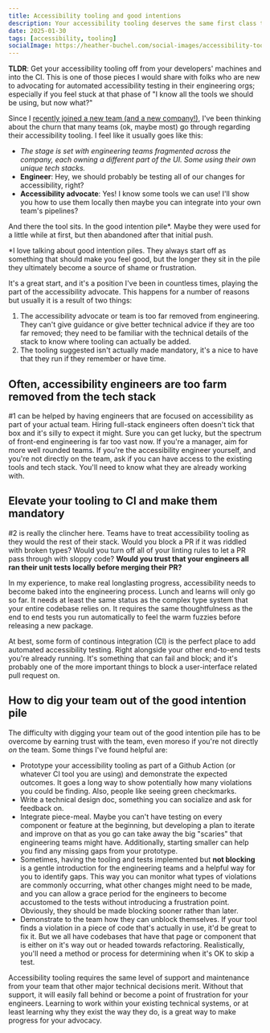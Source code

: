 ```yaml
---
title: Accessibility tooling and good intentions
description: Your accessibility tooling deserves the same first class treatment as the rest of your stack.
date: 2025-01-30
tags: [accessibility, tooling]
socialImage: https://heather-buchel.com/social-images/accessibility-tooling.png
---
```


<div class="aside">
<p><b>TLDR</b>: Get your accessibility tooling off from your developers' machines and into the CI. This is one of those pieces I would share with folks who are new to advocating for automated accessibility testing in their engineering orgs; especially if you feel stuck at that phase of "I know all the tools we should be using, but now what?"
</div>

Since I [recently joined a new team (and a new company!)](https://bsky.app/profile/heather-buchel.com/post/3ldgsskjmkc2y), I've been thinking about the churn that many teams (ok, maybe most) go through regarding their accessibility tooling. I feel like it usually goes like this:

- *The stage is set with engineering teams fragmented across the company, each owning a different part of the UI. Some using their own unique tech stacks.*
- **Engineer**: Hey, we should probably be testing all of our changes for accessibility, right?
- **Accessibility advocate**: Yes! I know some tools we can use! I'll show you how to use them locally then maybe you can integrate into your own team's pipelines?

And there the tool sits. In the good intention pile*. Maybe they were used for a little while at first, but then abandoned after that initial push.

<div class="aside">
*I love talking about good intention piles. They always start off as something that should make you feel good, but the longer they sit in the pile they ultimately become a source of shame or frustration.
</div>

It's a great start, and it's a position I've been in countless times, playing the part of the accessibility advocate. This happens for a number of reasons but usually it is a result of two things:

1) The accessibility advocate or team is too far removed from engineering. They can't give guidance or give better technical advice if they are too far removed; they need to be familiar with the technical details of the stack to know where tooling can actually be added.
2) The tooling suggested isn't actually made mandatory, it's a nice to have that they run if they remember or have time.

## Often, accessibility engineers are too farm removed from the tech stack

#1 can be helped by having engineers that are focused on accessibility as part of your actual team. Hiring full-stack engineers often doesn't tick that box and it's silly to expect it might. Sure you can get lucky, but the spectrum of front-end engineering is far too vast now. If you're a manager, aim for more well rounded teams. If you're the accessibility engineer yourself, and you're not directly on the team, ask if you can have access to the existing tools and tech stack. You'll need to know what they are already working with.

## Elevate your tooling to CI and make them mandatory

#2 is really the clincher here. Teams have to treat accessibility tooling as they would the rest of their stack. Would you block a PR if it was riddled with broken types? Would you turn off all of your linting rules to let a PR pass through with sloppy code? **Would you trust that your engineers all ran their unit tests locally before merging their PR?**

In my experience, to make real longlasting progress, accessibility needs to become baked into the engineering process. Lunch and learns will only go so far. It needs at least the same status as the complex type system that your entire codebase relies on. It requires the same thoughtfulness as the end to end tests you run automatically to feel the warm fuzzies before releasing a new package.

At best, some form of continous integration (CI) is the perfect place to add automated accessibility testing. Right alongside your other end-to-end tests you're already running. It's something that can fail and block; and it's probably one of the more important things to block a user-interface related pull request on.

## How to dig your team out of the good intention pile

The difficulty with digging your team out of the good intention pile has to be overcome by earning trust with the team, even moreso if you're not directly _on_ the team. Some things I've found helpful are:

- Prototype your accessibility tooling as part of a Github Action (or whatever CI tool you are using) and demonstrate the expected outcomes. It goes a long way to show potentially how many violations you could be finding. Also, people like seeing green checkmarks.
- Write a technical design doc, something you can socialize and ask for feedback on.
- Integrate piece-meal. Maybe you can't have testing on every component or feature at the beginning, but developing a plan to iterate and improve on that as you go can take away the big "scaries" that engineering teams might have. Additionally, starting smaller can help you find any missing gaps from your prototype.
- Sometimes, having the tooling and tests implemented but **not blocking** is a gentle introduction for the engineering teams and a helpful way for you to identify gaps. This way you can monitor what types of violations are commonly occurring, what other changes might need to be made, and you can allow a grace period for the engineers to become accustomed to the tests without introducing a frustration point. Obviously, they should be made blocking sooner rather than later.
- Demonstrate to the team how they can unblock themselves. If your tool finds a violation in a piece of code that's actually in use, it'd be great to fix it. But we all have codebases that have that page or component that is either on it's way out or headed towards refactoring. Realistically, you'll need a method or process for determining when it's OK to skip a test.

Accessibility tooling requires the same level of support and maintenance from your team that other major technical decisions merit. Without that support, it will easily fall behind or become a point of frustration for your engineers. Learning to work within your existing technical systems, or at least learning why they exist the way they do, is a great way to make progress for your advocacy.
